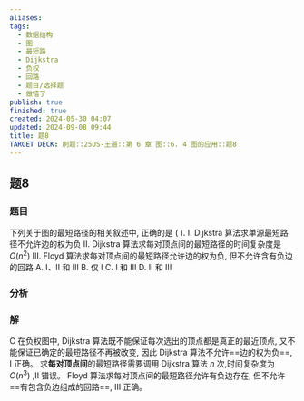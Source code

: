 ```yaml
---
aliases: 
tags:
  - 数据结构
  - 图
  - 最短路
  - Dijkstra
  - 负权
  - 回路
  - 题目/选择题
  - 做错了
publish: true
finished: true
created: 2024-05-30 04:07
updated: 2024-09-08 09:44
title: 题8
TARGET DECK: 刷题::25DS-王道::第 6 章 图::6. 4 图的应用::题8
---
```


## 题8
### 题目
下列关于图的最短路径的相关叙述中, 正确的是 ( ).
I. Dijkstra 算法求单源最短路径不允许边的权为负
II. Dijkstra 算法求每对顶点间的最短路径的时间复杂度是 $O\left( {n}^{2}\right)$
III. Floyd 算法求每对顶点间的最短路径允许边的权为负, 但不允许含有负边的回路
A. I、II 和 III 
B. 仅 I 
C. I 和 III 
D. II 和 III
### 分析
### 解
C
在负权图中, Dijkstra 算法既不能保证每次选出的顶点都是真正的最近顶点, 又不能保证已确定的最短路径不再被改变, 因此 Dijkstra 算法不允许==边的权为负==, I 正确。
求**每对顶点间**的最短路径需要调用 Dijkstra 算法 $n$ 次,时间复杂度为 $O\left( {n}^{3}\right)$ ,II 错误。
Floyd 算法求每对顶点间的最短路径允许有负边存在, 但不允许==有包含负边组成的回路==, III 正确。
<!--ID: 1726632849527-->



